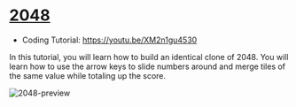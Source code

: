 # [2048](https://youtu.be/XM2n1gu4530)
- Coding Tutorial: https://youtu.be/XM2n1gu4530


In this tutorial, you will learn how to build an identical clone of 2048. You will learn how to use the arrow keys to slide numbers around and merge tiles of the same value while totaling up the score.

![2048-preview](https://user-images.githubusercontent.com/78777681/163065518-e4588997-1dde-45b7-a9a6-a7dafcbdf672.png)